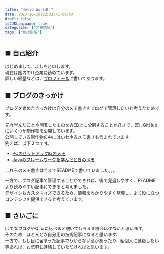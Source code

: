 ```yaml
---
title: "Hello World!!"
date: 2023-10-10T22:32:41+09:00
draft: false
isCJKLanguage: true
categories: ["非技術系"]
tags: ["非技術系"]
---
```


## ■ 自己紹介
はじめまして、よしをと申します。  
現在は国内のIT企業に勤めています。  
詳しい経歴などは、[プロフィール](https://is0383kk.github.io/others/profile/)に書いてあります。

## ■ ブログのきっかけ
ブログを始めたきっかけは自分のメモ書きをブログで管理したいと考えたためです。  

元々学んだことや開発したものをWEB上に公開することが好きで、既にGitHubにいくつか制作物を公開しています。  
公開している制作物の中にはいわゆるメモ書きも含まれています。  
例えば、以下２つです。  

- [PCのセットアップ時のメモ](https://github.com/is0383kk/Desktop-Setting-Memo)  
- [Javaのフレームワークを学んだときのメモ](https://github.com/is0383kk/Spring-Boot-Camp)  


これらのメモ書きは今までREADMEで書いていました。。。

一方で、ブログ記事で管理することができれば、後で見返しやすく、READMEより読みやすい記事にできると考えました。  
デザインもカスタマイズできるため、情報をわかりやすく整理し、より役に立つコンテンツを提供できると考えています。  

## ■ さいごに
はてなブログやQiitaに比べると覗いてもらえる機会は少ないと思います。  
そのため、ほとんどが自分用の技術記事になると思います。  
一方で、もし目に留まった記事でわからない点があったり、私個人に連絡したい等あれば、お気軽に[連絡](<mailto:is0383kk@gmail.com>)していただければと思います。  


